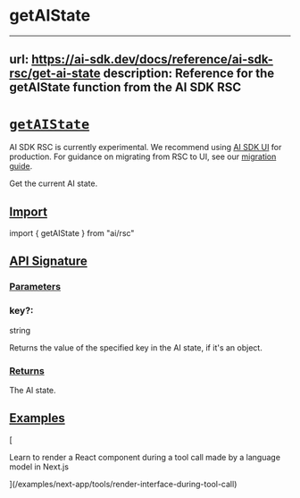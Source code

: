 # getAIState


---
url: https://ai-sdk.dev/docs/reference/ai-sdk-rsc/get-ai-state
description: Reference for the getAIState function from the AI SDK RSC
---


# [`getAIState`](#getaistate)


AI SDK RSC is currently experimental. We recommend using [AI SDK UI](/docs/ai-sdk-ui/overview) for production. For guidance on migrating from RSC to UI, see our [migration guide](/docs/ai-sdk-rsc/migrating-to-ui).

Get the current AI state.


## [Import](#import)


import { getAIState } from "ai/rsc"


## [API Signature](#api-signature)



### [Parameters](#parameters)



### key?:


string

Returns the value of the specified key in the AI state, if it's an object.


### [Returns](#returns)


The AI state.


## [Examples](#examples)


[

Learn to render a React component during a tool call made by a language model in Next.js

](/examples/next-app/tools/render-interface-during-tool-call)
